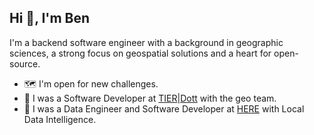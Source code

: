 ## Hi 👋, I'm Ben

I'm a backend software engineer with a background in geographic sciences, a strong focus on geospatial solutions and a heart for open-source.

- 🗺  I'm open for new challenges.
- 🛴  I was a Software Developer at [TIER](https://tier.app/)|[Dott](https://ridedott.com/) with the geo team.
- 🚙  I was a Data Engineer and Software Developer at [HERE](https://here.com) with Local Data Intelligence.
